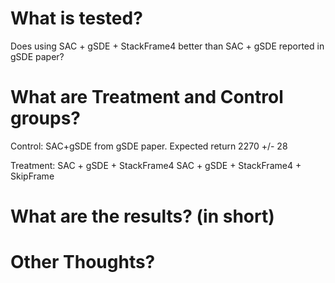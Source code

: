 # What is tested?
Does using SAC + gSDE + StackFrame4 better than SAC + gSDE reported in gSDE paper?

# What are Treatment and Control groups?
Control:
SAC+gSDE from gSDE paper. Expected return 2270 +/- 28

Treatment:
SAC + gSDE + StackFrame4
SAC + gSDE + StackFrame4 + SkipFrame

# What are the results? (in short)



# Other Thoughts?

